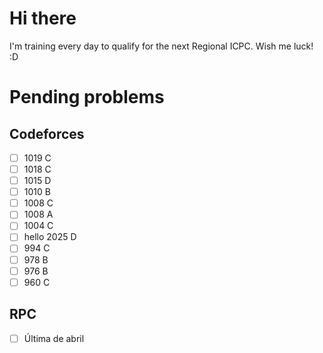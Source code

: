 # Hi there

I'm training every day to qualify for the next Regional ICPC. Wish me luck! :D


# Pending problems

## Codeforces

- [ ] 1019 C
- [ ] 1018 C
- [ ] 1015 D
- [ ] 1010 B
- [ ] 1008 C
- [ ] 1008 A
- [ ] 1004 C
- [ ] hello 2025 D
- [ ] 994 C
- [ ] 978 B
- [ ] 976 B
- [ ] 960 C

##  RPC

- [ ] Última de abril
